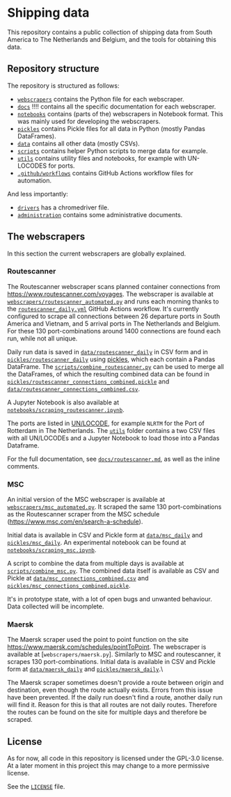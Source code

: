 # Shipping data
This repository contains a public collection of shipping data from South America to The Netherlands and Belgium, and the tools for obtaining this data.

## Repository structure
The repository is structured as follows:
 - [`webscrapers`](webscrapers) contains the Python file for each webscraper.
 - [`docs`](docs) !!!! contains all the specific documentation for each webscraper.
 - [`notebooks`](notebooks) contains (parts of the) webscrapers in Notebook format. This was mainly used for developing the webscrapers.
 - [`pickles`](pickles) contains Pickle files for all data in Python (mostly Pandas DataFrames).
 - [`data`](data) contains all other data (mostly CSVs).
 - [`scripts`](scripts) contains helper Python scripts to merge data for example.
 - [`utils`](utils) contains utility files and notebooks, for example with UN-LOCODES for ports.
 - [`.github/workflows`](.github/workflows) contains GitHub Actions workflow files for automation.

And less importantly:
 - [`drivers`](drivers) has a chromedriver file.
 - [`administration`](administration) contains some administrative documents.

## The webscrapers
In this section the current webscrapers are globally explained.

### Routescanner

The Routescanner webscraper scans planned container connections from https://www.routescanner.com/voyages. The webscraper is available at [`webscrapers/routescanner_automated.py`](webscrapers/routescanner_automated.py) and runs each morning thanks to the [`routescanner_daily.yml`](.github/workflows/routescanner_daily.yml) GitHub Actions workflow. It's currently configured to scrape all connections between 26 departure ports in South America and Vietnam, and 5 arrival ports in The Netherlands and Belgium. For these 130 port-combinations around 1400 connections are found each run, while not all unique.

Daily run data is saved in [`data/routescanner_daily`](data/routescanner_daily) in CSV form and in [`pickles/routescanner_daily`](pickles/routescanner_daily) using [pickles](https://docs.python.org/3/library/pickle.html), which each contain a Pandas DataFrame. The [`scripts/combine_routescanner.py`](scripts/combine_routescanner.py) can be used to merge all the DataFrames, of which the resulting combined data can be found in [`pickles/routescanner_connections_combined.pickle`](pickles/routescanner_connections_combined.pickle) and [`data/routescanner_connections_combined.csv`](data/routescanner_connections_combined.csv).

A Jupyter Notebook is also available at [`notebooks/scraping_routescanner.ipynb`](notebooks/scraping_routescanner.ipynb).

The ports are listed in [UN/LOCODE](https://unece.org/trade/cefact/unlocode-code-list-country-and-territory), for example `NLRTM` for the Port of Rotterdam in The Netherlands. The [`utils`](utils) folder contains a two CSV files with all UN/LOCODEs and a Jupyter Notebook to load those into a Pandas Dataframe.

For the full documentation, see [`docs/routescanner.md`](docs/routescanner.md), as well as the inline comments.

### MSC

An initial version of the MSC webscraper is available at [`webscrapers/msc_automated.py`](webscrapers/msc_automated.py). It scraped the same 130 port-combinations as the Routescanner scraper from the MSC schedule (https://www.msc.com/en/search-a-schedule).

Initial data is available in CSV and Pickle form at [`data/msc_daily`](data/msc_daily) and [`pickles/msc_daily`](pickles/msc_daily). An experimental notebook can be found at [`notebooks/scraping_msc.ipynb`](notebooks/scraping_msc.ipynb).

A script to combine the data from multiple days is available at [`scripts/combine_msc.py`](scripts/combine_msc.py). The combined data itself is available as CSV and Pickle at [`data/msc_connections_combined.csv`](data/msc_connections_combined.csv) and [`pickles/msc_connections_combined.pickle`](pickles/msc_connections_combined.pickle).

It's in prototype state, with a lot of open bugs and unwanted behaviour. Data collected will be incomplete.

### Maersk

The Maersk scraper used the point to point function on the site https://www.maersk.com/schedules/pointToPoint. The webscraper is available at [`webscrapers/maersk.py`]. Similarly to MSC and routescanner, it scrapes 130 port-combinations. Initial data is available in CSV and Pickle form at [`data/maersk_daily`](data/msc_daily) and [`pickles/maersk_daily`](pickles/msc_daily).\

The Maersk scraper sometimes doesn't provide a route between origin and destination, even though the route actually exists. Errors from this issue have been prevented.
If the daily run doesn't find a route, another daily run will find it. Reason for this is that all routes are not daily routes. Therefore the routes can be found on the site for multiple days and therefore be scraped.

## License
As for now, all code in this repository is licensed under the GPL-3.0 license. At a later moment in this project this may change to a more permissive license.

See the [`LICENSE`](LICENSE) file.
